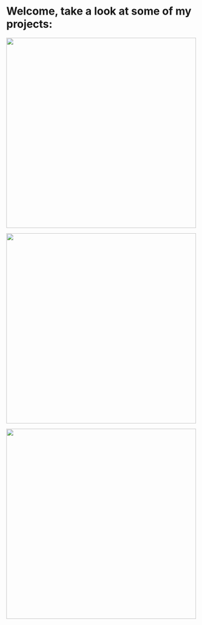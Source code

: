 # Welcome, take a look at some of my projects:

<a href="https://github.com/santifiorino/license_plate_recognizer"><img src="https://i.imgur.com/NXrT65s.png" width=500/></a>

<a href="https://github.com/santifiorino/loess"><img src="https://i.imgur.com/UJp3tOr.png" width=500/></a>

<a href="https://github.com/santifiorino/kNN_PCA_digit_recognizer"><img src="https://i.imgur.com/gDFRcGB.png" width=500/></a>
